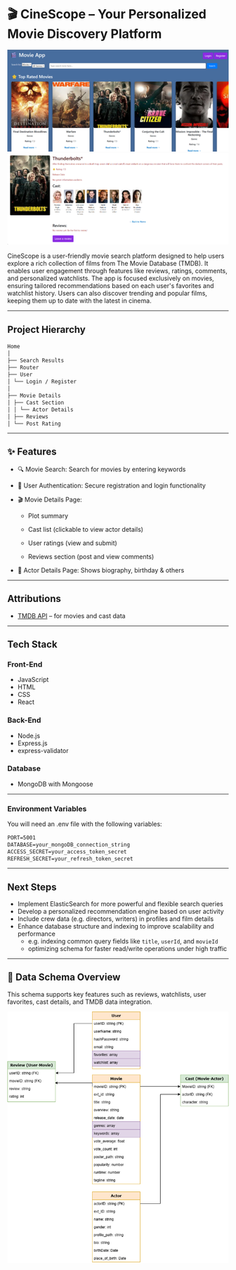 # 🎬 CineScope – Your Personalized Movie Discovery Platform

![alt text](image.png)
![alt text](image-1.png)

CineScope is a user-friendly movie search platform designed to help users explore a rich collection of films from The Movie Database (TMDB). It enables user engagement through features like reviews, ratings, comments, and personalized watchlists. The app is focused exclusively on movies, ensuring tailored recommendations based on each user's favorites and watchlist history. Users can also discover trending and popular films, keeping them up to date with the latest in cinema.

---

## Project Hierarchy

```
Home
│
├── Search Results
├── Router
├── User
│ └── Login / Register
│
├── Movie Details
│ ├── Cast Section
│ │ └── Actor Details
│ ├── Reviews
│ └── Post Rating
```

---

## ✨ Features

- 🔍 Movie Search: Search for movies by entering keywords

- 🔐 User Authentication: Secure registration and login functionality

- 🎬 Movie Details Page:

  - Plot summary

  - Cast list (clickable to view actor details)

  - User ratings (view and submit)

  - Reviews section (post and view comments)

- 👤 Actor Details Page: Shows biography, birthday & others

---

## Attributions

- [TMDB API](https://www.themoviedb.org/documentation/api) – for movies and cast data

---

## Tech Stack

### Front-End

- JavaScript
- HTML
- CSS
- React

### Back-End

- Node.js
- Express.js
- express-validator

### Database

- MongoDB with Mongoose

---

### Environment Variables

You will need an .env file with the following variables:

```plaintext
PORT=5001
DATABASE=your_mongoDB_connection_string
ACCESS_SECRET=your_access_token_secret
REFRESH_SECRET=your_refresh_token_secret
```

---

## Next Steps

- Implement ElasticSearch for more powerful and flexible search queries
- Develop a personalized recommendation engine based on user activity
- Include crew data (e.g. directors, writers) in profiles and film details
- Enhance database structure and indexing to improve scalability and performance
  - e.g. indexing common query fields like `title`, `userId`, and `movieId`
  - optimizing schema for faster read/write operations under high traffic

---

## 🧩 Data Schema Overview

This schema supports key features such as reviews, watchlists, user favorites, cast details, and TMDB data integration.

![Data Schema](./documentation/movies_app.png)
